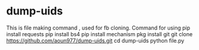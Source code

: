 # dump-uids
This is file making command , used for fb cloning.
Command for using
pip install requests
pip install bs4
pip install mechanism
pkg install git
git clone https://github.com/aoun977/dump-uids.git
cd dump-uids
python file.py
